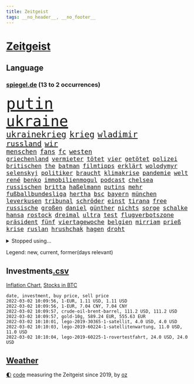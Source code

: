 ```yaml
---
title: Zeitgeist
tags: __no_header__, __no_footer__
---
```


# [Zeitgeist](https://oliz.io/zeitgeist/)

## Language

<h3><a href="https://www.spiegel.de" target="_blank">spiegel.de</a> (13 to 2 occurrences)</h3>
<p style="font-family:monospace">
<span style="font-size:32pt"><a href="news_links.html#putin" class="current">putin</a></span>
<br>
<span style="font-size:30pt"><a href="news_links.html#ukraine" class="current">ukraine</a></span>
<br>
<span style="font-size:17pt"><a href="news_links.html#ukrainekrieg" class="new">ukrainekrieg</a></span>
<span style="font-size:17pt"><a href="news_links.html#krieg" class="current">krieg</a></span>
<span style="font-size:17pt"><a href="news_links.html#wladimir" class="current">wladimir</a></span>
<br>
<span style="font-size:15pt"><a href="news_links.html#russland" class="current">russland</a></span>
<span style="font-size:15pt"><a href="news_links.html#wir" class="current">wir</a></span>
<br>
<span style="font-size:13pt"><a href="news_links.html#menschen" class="current">menschen</a></span>
<span style="font-size:13pt"><a href="news_links.html#fans" class="current">fans</a></span>
<span style="font-size:13pt"><a href="news_links.html#fc" class="current">fc</a></span>
<span style="font-size:13pt"><a href="news_links.html#westen" class="current">westen</a></span>
<br>
<span style="font-size:12pt"><a href="news_links.html#griechenland" class="current">griechenland</a></span>
<span style="font-size:12pt"><a href="news_links.html#vermieter" class="current">vermieter</a></span>
<span style="font-size:12pt"><a href="news_links.html#tötet" class="current">tötet</a></span>
<span style="font-size:12pt"><a href="news_links.html#vier" class="current">vier</a></span>
<span style="font-size:12pt"><a href="news_links.html#getötet" class="current">getötet</a></span>
<span style="font-size:12pt"><a href="news_links.html#polizei" class="current">polizei</a></span>
<span style="font-size:12pt"><a href="news_links.html#britischen" class="current">britischen</a></span>
<span style="font-size:12pt"><a href="news_links.html#the" class="current">the</a></span>
<span style="font-size:12pt"><a href="news_links.html#batman" class="current">batman</a></span>
<span style="font-size:12pt"><a href="news_links.html#filmtipps" class="current">filmtipps</a></span>
<span style="font-size:12pt"><a href="news_links.html#erklärt" class="current">erklärt</a></span>
<span style="font-size:12pt"><a href="news_links.html#wolodymyr" class="current">wolodymyr</a></span>
<span style="font-size:12pt"><a href="news_links.html#selenskyj" class="current">selenskyj</a></span>
<span style="font-size:12pt"><a href="news_links.html#politiker" class="current">politiker</a></span>
<span style="font-size:12pt"><a href="news_links.html#braucht" class="current">braucht</a></span>
<span style="font-size:12pt"><a href="news_links.html#klimakrise" class="current">klimakrise</a></span>
<span style="font-size:12pt"><a href="news_links.html#pandemie" class="current">pandemie</a></span>
<span style="font-size:12pt"><a href="news_links.html#welt" class="current">welt</a></span>
<span style="font-size:12pt"><a href="news_links.html#rené" class="current">rené</a></span>
<span style="font-size:12pt"><a href="news_links.html#benko" class="current">benko</a></span>
<span style="font-size:12pt"><a href="news_links.html#immobilienmogul" class="new">immobilienmogul</a></span>
<span style="font-size:12pt"><a href="news_links.html#podcast" class="current">podcast</a></span>
<span style="font-size:12pt"><a href="news_links.html#chelsea" class="current">chelsea</a></span>
<span style="font-size:12pt"><a href="news_links.html#russischen" class="current">russischen</a></span>
<span style="font-size:12pt"><a href="news_links.html#britta" class="current">britta</a></span>
<span style="font-size:12pt"><a href="news_links.html#haßelmann" class="current">haßelmann</a></span>
<span style="font-size:12pt"><a href="news_links.html#putins" class="current">putins</a></span>
<span style="font-size:12pt"><a href="news_links.html#mehr" class="current">mehr</a></span>
<span style="font-size:12pt"><a href="news_links.html#fußballbundesliga" class="current">fußballbundesliga</a></span>
<span style="font-size:12pt"><a href="news_links.html#hertha" class="current">hertha</a></span>
<span style="font-size:12pt"><a href="news_links.html#bsc" class="current">bsc</a></span>
<span style="font-size:12pt"><a href="news_links.html#bayern" class="current">bayern</a></span>
<span style="font-size:12pt"><a href="news_links.html#münchen" class="current">münchen</a></span>
<span style="font-size:12pt"><a href="news_links.html#leverkusen" class="current">leverkusen</a></span>
<span style="font-size:12pt"><a href="news_links.html#tribunal" class="new">tribunal</a></span>
<span style="font-size:12pt"><a href="news_links.html#schröder" class="current">schröder</a></span>
<span style="font-size:12pt"><a href="news_links.html#einst" class="current">einst</a></span>
<span style="font-size:12pt"><a href="news_links.html#tirana" class="current">tirana</a></span>
<span style="font-size:12pt"><a href="news_links.html#free" class="new">free</a></span>
<span style="font-size:12pt"><a href="news_links.html#russische" class="current">russische</a></span>
<span style="font-size:12pt"><a href="news_links.html#großen" class="current">großen</a></span>
<span style="font-size:12pt"><a href="news_links.html#daniel" class="current">daniel</a></span>
<span style="font-size:12pt"><a href="news_links.html#günther" class="current">günther</a></span>
<span style="font-size:12pt"><a href="news_links.html#nichts" class="current">nichts</a></span>
<span style="font-size:12pt"><a href="news_links.html#sorge" class="current">sorge</a></span>
<span style="font-size:12pt"><a href="news_links.html#schalke" class="current">schalke</a></span>
<span style="font-size:12pt"><a href="news_links.html#hansa" class="new">hansa</a></span>
<span style="font-size:12pt"><a href="news_links.html#rostock" class="current">rostock</a></span>
<span style="font-size:12pt"><a href="news_links.html#dreimal" class="current">dreimal</a></span>
<span style="font-size:12pt"><a href="news_links.html#ultra" class="current">ultra</a></span>
<span style="font-size:12pt"><a href="news_links.html#test" class="current">test</a></span>
<span style="font-size:12pt"><a href="news_links.html#flugverbotszone" class="new">flugverbotszone</a></span>
<span style="font-size:12pt"><a href="news_links.html#präsident" class="current">präsident</a></span>
<span style="font-size:12pt"><a href="news_links.html#fünf" class="current">fünf</a></span>
<span style="font-size:12pt"><a href="news_links.html#viertagewoche" class="new">viertagewoche</a></span>
<span style="font-size:12pt"><a href="news_links.html#belgien" class="current">belgien</a></span>
<span style="font-size:12pt"><a href="news_links.html#mirriam" class="new">mirriam</a></span>
<span style="font-size:12pt"><a href="news_links.html#prieß" class="new">prieß</a></span>
<span style="font-size:12pt"><a href="news_links.html#krise" class="current">krise</a></span>
<span style="font-size:12pt"><a href="news_links.html#ruslan" class="new">ruslan</a></span>
<span style="font-size:12pt"><a href="news_links.html#hrushchak" class="new">hrushchak</a></span>
<span style="font-size:12pt"><a href="news_links.html#hagen" class="current">hagen</a></span>
<span style="font-size:12pt"><a href="news_links.html#droht" class="current">droht</a></span>
</p>
<details>
<summary>Stopped using...</summary>
<p class="former" style="font-size:12pt">
wunsch(500) lockdowns(499) alarm(498) boot(498) euphorie(498) geboten(498) hinterlassen(498) ikone(498) israelischen(498) konfrontiert(498) regel(498) vergeblich(498) anzeige(497) fdpchef(497) giffey(497) harry(497) italiens(497) putsch(497) seitdem(497) umfeld(497) aufgeben(496) erstaunlich(496) flaschen(496) geschäft(496) joshua(496) julia(496) juventus(496) krankenhäusern(496) möglicher(496) parteitag(496) usbehörden(496) verweigert(496) 110(495) bewerber(495) inter(495) kaufen(495) laden(495) maß(495) regime(495) schlechten(495) verschaffen(495) wand(495) entschuldigen(494) erfahren(494) frühjahr(494) partys(494) protestiert(494) schwangere(494) theater(494) usbundesstaat(494) vergewaltigt(494) wünschen(494) florida(493) halle(493) kollaps(493) meghan(493) spätestens(493) verweigern(493) übergeben(493) 79(492) a2(492) benjamin(492) energiewende(492) entkommen(492) ermöglichen(492) gegangen(492) irland(492) islamistischen(492) kandidat(492) kandidatin(492) kaputt(492) laschet(492) respekt(492) tourismus(492) unternehmer(492) untersuchungen(492) van(492) verschieben(492) verschärfen(492) beeinflussen(491) boeing(491) chinesischer(491) geholfen(491) islamischen(491) machten(491) orbán(491) toni(491) vorliegt(491) informieren(490) leitung(490) schnelltests(490) studierende(490) vorstellung(490) ausprobiert(489) halbfinale(489) instagram(489) irak(489) konzernchef(489) standort(489) zahlung(489) behinderung(488) diskriminierung(488) erinnern(488) gebrochen(488) gedreht(488) ifoindex(488) juni(488) jüngeren(488) kontrollieren(488) pferd(488) schließlich(488) träumen(488) umstrittenes(488) unerwartet(488) zeichnet(488) anschließend(487) breit(487) desaster(487) gehandelt(487) möglichst(487) reiste(487) scheidende(487) schlagzeilen(487) technik(487) zinsen(487) anbieter(486) außen(486) einzug(486) gelegenheit(486) halben(486) hunde(486) vorjahr(486) 1945(485) bestes(485) debattiert(485) größer(485) homosexuelle(485) milde(485) märchen(485) sports(485) fragt(484) fußballer(484) glücklich(484) hans(484) kreis(484) kunst(484) leitet(484) regierungspartei(484) roten(484) schwierigkeiten(484) tatverdächtigen(484) usschauspielerin(484) anja(483) fakten(483) griechische(483) verstößt(483) bürgermeisterin(482) eurecht(482) journalistin(482) länderchefs(482) meister(482) offizielle(482) online(482) starker(482) verlauf(482) verspielt(482) zuständige(482) antisemitismus(481) einreise(481) europäischer(481) freilassung(481) veranstalter(481) design(480) frische(480) satz(480) 61(479) haftstrafen(479) verschwand(479) wies(479) computer(478) dich(478) dicht(478) globale(478) nase(478) rivale(478) schönsten(478) 54(477) clemens(477) geschäftsführer(477) love(477) migration(477) müsste(477) zogen(477) jemen(476) kevin(476) 2030(475) 900(475) bezahlen(475) gesundheitsministerium(475) hadert(475) nachgewiesen(475) rollt(475) luca(474) ähnlich(474) einheitliche(473) nachfrage(473) option(473) prognosen(473) sportlich(473) einschränkungen(472) telefon(472) auflagen(471) äußerte(471) schockiert(470) drin(469) sergio(469) umgeht(469) bürgerinnen(468) kandidieren(468) premierministers(468) präsidentenwahl(468) saintgermain(468) trauert(468) fließen(467) hinten(467) spaltet(467) 2012(466) handy(466) legende(465) aufgaben(464) niederländischen(464) whatsapp(464) generalbundesanwalt(463) impfstoffe(463) gefällt(462) rentner(462) unzufrieden(462) intelligenz(461) istanbul(461) kanaren(460) verträge(460) retter(459) spahns(459) niedrig(458) 36(456) bundesnetzagentur(456) abgeschlossen(455) apples(455) benötigte(455) palmer(455) teilt(453) afrikas(452) guatemala(452) schulz(452) trauma(452) präsidentschaft(451) eingeschaltet(449) beendete(447) inselstaat(446) palästinenser(446) gewannen(445) zulassung(444) spionage(442) 56(441) syrischen(440) startup(439) aktive(438) verursachte(435) koblenz(433) csupolitiker(430) erzieher(428) schutzsuchende(426) brachten(424) 58(423) entfernen(423) lidl(423) schärfer(420) motivation(408) auslieferung(406) heidelberg(406) sms(406) berichtete(404) festgesetzt(403) polizeiruf(399) umbau(399) gewinne(396) räumte(390) tübinger(388) zwingend(379) pokal(375) vereinbarung(375) erleichtert(374) ungemütlich(374) gelöscht(372) lehrerin(372) bundesweiten(368) staatsschutz(368) behindern(367) el(367) expräsidenten(365) rüdiger(364) kandidiert(363) vulkan(363) belästigt(359) magische(359) recherche(355) westberlin(346) worüber(343) übung(342) orte(339) angefahren(338) russe(337) konzerte(335) steuerhinterziehung(335) inzidenzen(334) redaktion(331) untermauert(330) doppelte(326) marihuana(326) zusammengebrochen(326) bälle(325) asyl(311) gelitten(304) kellner(304) tierpark(303) 250(300) kubicki(298) eile(296) fußballstar(294) nötigen(292) bka(286) eskalierte(285) durchsuchung(280) neudelhi(279) notwendigen(279) potsdamer(277) besonderes(275) richteten(273) schwule(271) kreise(266) 800(264) einsätze(261) kugel(260) deutschkolumne(259) einwanderer(258) flugverkehr(257) peinlich(256) lago(254) maggiore(254) bezichtigt(250) drohende(250) angeblichem(248) argument(247) aktionäre(245) transfers(245) 220(244) berge(244) stein(242) mangelware(241) tarife(241) umfang(241) entwickelte(240) forscherinnen(239) hunderttausenden(239) delta(238) mythos(238) staatspräsidenten(238) vormittag(238) alzheimer(237) unterbinden(237) geheimer(236) traditionelle(234) dänen(233) historischem(230) kreative(230) liebt(230) lucas(229) kümmern(228) denis(227) dauerhafte(226) kurzzeitig(226) azubis(225) beeindruckende(225) coup(223) verharmlost(223) auslaufen(222) uganda(221) vierter(221) 9(220) boote(220) geliebt(219) bekennt(218) verliebt(218) emirate(217) australischen(216) chefs(216) festgehalten(216) spezies(214) vermeintlicher(213) zwischendurch(213) assange(212) nevada(212) waldbrand(212) wikileaksgründer(212) gestalten(211) gewürdigt(209) 1994(208) kyrgios(204) sorgten(203) leserinnen(202) lebten(200) menschenrechtsaktivisten(200) militärpräsenz(199) aufenthalt(198) gelohnt(198) füße(196) nrwministerpräsident(196) starspieler(196) anschluss(195) drastischer(194) fraktion(194) förderprogramm(194) kapitolsturm(194) vertretung(194) kuriose(193) zerschlagen(193) palma(192) slam(192) amoklauf(191) spencer(191) japanische(190) bemerkbar(189) rückendeckung(188) bewahrt(187) expertin(187) paulo(187) qualifiziert(187) são(187) verbinden(187) fußgänger(185) meterhohe(185) moritz(184) eindeutigen(183) ausmaße(182) grand(182) löschen(182) mitchell(182) coronagipfel(181) verheiratet(178) langweilig(177) musks(177) schwul(177) anhängern(176) nouripour(174) omid(174) fluggäste(171) uwe(171) polizeiwache(170) wendepunkt(170) favoritin(168) geleistet(168) heiße(168) machtübernahme(168) steil(165) coronaprämie(164) zuschuss(164) überfahrt(164) 115(162) 2025(162) musikerin(162) niedergang(161) preiserhöhungen(161) uskonzern(160) abholzung(159) bestätigte(159) agiert(158) hingerichtet(157) pfizer(154) zeitgleich(154) böse(153) gelobt(152) ahmaud(151) arbery(151) minderheiten(151) entführer(150) friedlich(150) zuwachs(150) auszug(149) beigetragen(148) infektionsschutzgesetz(148) parteiausschlussverfahren(148) schädliche(148) weihnachten(148) ausmacht(147) fernzüge(147) geschäftsführerin(147) autoritäre(146) brady(144) geburtstagsfeier(144) hoffmann(144) pflegeheimen(143) spdvorsitzende(143) weitergeben(143) überraschte(143) digitales(142) arten(141) ausgeschaltet(141) auszubildende(141) coronademo(141) salvador(141) daniil(140) demut(140) epic(140) medwedew(140) beförderung(139) eingefangen(139) jusos(138) feminismus(137) friedens(136) himmlischen(136) unionsanhänger(136) xavier(136) anzubieten(135) burundi(135) costa(135) harren(135) bewaffneter(134) gaskrise(134) psychologie(134) rentnerinnen(134) geltenden(132) beeinflusst(131) tatverdächtigem(131) getötete(130) kleinsten(130) mischen(130) usjustiz(130) verdoppeln(130) vorsitz(130) inhaftierte(129) knüpfen(129) sozialer(129) station(129) belangt(128) vulkanausbruch(128) adam(127) bettina(127) grünenfraktion(127) spezielle(127) fassaden(126) ruhestand(125) arbeitslosen(124) vulkans(124) zurückgezogen(124) gehofft(123) geltendes(123) grünenspitze(123) ifogeschäftsklima(123) knappheit(123) bahnen(121) fachkräfte(121) fernverkehr(121) erregte(120) schwächen(120) wenigstens(120) cduvorsitzenden(118) comingout(118) kalkül(118) lindern(118) vernichtend(118) billigt(117) shanghai(117) empfehlen(116) erschossenen(116) künstlicher(116) panama(116) parteichefs(116) bewerten(115) ema(115) lockerung(115) messenger(115) nachziehen(115) perspektive(115) politisches(115) tshirts(115) großhandel(113) doppelspitze(112) dschungel(112) polnischer(112) aufgelöst(111) kameraden(111) lieferdienst(111) popstars(111) zusammenstöße(110) afdpolitiker(109) spielzeug(109) häftlinge(108) gefährt(107) spielfilm(107) twitterte(107) 8(106) intensivmediziner(106) mahnen(106) schick(106) ureinwohner(106) medienkonzern(105) rugby(105) australian(104) magic(104) ops(104) oscarpreisträger(104) rigorose(104) siegerin(104) südostasien(104) ungewöhnliche(104) öffnungen(104) enthüllungsplattform(103) dhabi(102) materialien(102) sofortiger(102) bayernstar(100) innere(100) technologie(100) zeitschrift(100) zimmermann(100) case(99) fahndet(99) hitlergruß(98) zufällig(98) zugesetzt(98) aufregende(97) gasknappheit(97) matteo(97) hinrichtungen(96) anweisungen(95) stromausfall(95) tötungen(95) auschwitz(94) kriegsgefahr(94) maskenaffäre(94) nationalgarde(94) rising(94) schärferes(94) tonga(94) versinken(93) boostern(92) fußballs(92) giftspritze(92) nominierte(92) chip(91) deniz(91) geduldig(91) immobilienbesitzer(91) yücel(91) zögerlich(91) arbeitskampf(90) bundeshaushalt(90) mehrheitlich(90) reine(90) spacexrakete(90) archäologe(89) auffrischungsimpfungen(89) blauen(89) falle(89) fortan(89) frisst(89) gesundheitspolitiker(89) jogger(89) mexikanischen(89) usmarkt(89) wikileaks(89) bestätigung(88) summen(88) borger(87) dušan(87) karla(87) marktanteil(87) todesstrafe(87) verkörpert(87) wüsts(87) ausverkauft(86) bryant(86) bundeskriminalamt(86) gerne(86) gruppenvergewaltigung(86) kobe(86) kundgebung(86) modellen(86) prekär(86) schimpfwörter(86) tennisspielerin(86) tories(86) verzögerungen(86) ablehnung(85) falk(85) führungsduo(85) jugendorganisation(84) lausberg(84) lebenslang(84) rudolf(84) votum(84) auswirkt(83) drogenbande(83) lebenszeichen(83) milliardenloch(83) sünder(83) auge(82) covorsitzende(82) französin(82) hausbesitzer(82) inge(82) staatsstreich(82) therapien(82) zwischenbilanz(82) spiegelkinderreporterinnen(81) sturmflutwarnung(81) zerocovidpolitik(81) immunschutz(80) nikola(80) organisiertes(80) total(80) 113(79) antritt(78) chinesin(78) installieren(78) 175(77) ablehnen(77) apotheken(77) coronadesaster(77) eingezeichnet(77) gelb(77) gespaltenen(77) kontrollierte(77) genting(76) gründet(76) kopfball(76) präsidentenamt(76) shampoo(76) tatmotiv(76) wahlbetrugs(76) wissenschaftlern(76) beteiligte(75) branchenverband(75) bundesagentur(75) generalsekretärin(75) sohnes(75) umweltbilanz(75) unendliche(75) übertrieben(75) arbeitsministerium(74) coronakurs(74) eva(74) gewinnung(74) mitleid(74) rücker(74) coronagegner(73) dunkle(73) f(73) immunologin(73) luftfahrtunternehmen(73) pfoten(73) plädieren(73) 107(72) ausliefern(72) derzeitigen(72) dokureihe(72) pandemielage(72) 1980(71) brandbrief(71) erbost(71) lüften(71) parteivorsitzenden(71) zertifikate(71) 122(70) amüsiert(70) begrenzung(70) erliegt(70) kollegin(70) luftfilter(70) nordirak(70) silvester(70) american(69) beliebten(69) einziger(69) irritationen(69) peng(69) shuai(69) wolke(69) bugatti(68) unversöhnlich(68) weiterarbeiten(68) caroline(67) farcrebellen(67) kinderbetreuung(67) uspolitiker(67) intensivpfleger(66) letztlich(66) schwein(66) texte(66) ustennisstar(66) bloggerin(65) durchhalten(65) ereignisreichen(65) fpö(65) polizistenmorde(65) schädlicher(65) schütze(65) seifert(65) staatlicher(65) thematisiert(65) 94jährige(64) christina(64) lehrerinnen(64) onlineparteitag(64) sank(64) strikte(64) wird's(64) anker(63) berechnet(63) fußballspielen(63) kinderimpfungen(63) mitgenommen(63) offenheit(63) rationieren(63) rihanna(63) sozialdemokratin(63) teuerung(63) 1978(62) beschwerte(62) neuschnee(62) ungefährlich(62) afdlandeschef(61) besiegen(61) fünfmal(61) popikone(61) sneaker(61) 80000(60) comicfiguren(60) deutschfranzösischer(60) felder(60) hausarbeit(60) immunabwehr(60) senior(60) vollzogen(60) wesentlichen(60) überprüfung(60) brisant(59) coronaerkrankten(59) draus(59) schwimmende(59) verkehrschaos(59) geschäftsjahr(58) männlichkeit(58) spitzenbeamtin(58) stadionkapazität(58) verehrt(58) videodreh(58) olympiageneralprobe(57) personalnot(57) abflachen(56) beten(56) coronaberatungen(56) dreistelligen(56) gregorowicz(56) millionenbetrag(56) thailändischen(56) abgehängt(55) funklöcher(55) mobilfunknetze(55) staatsfolter(55) impfgegnern(54) passende(54) schlüsselloch(54) tochterunternehmen(54) zeitweilig(54) gedenkt(53) geradezu(53) homann(53) jüngst(53) melbourne(53) flugschüler(52) herausragenden(52) küche(52) kürzere(52) nachwuchspiloten(52) wintereinbruch(52) übergewicht(52) nahles(51) nutzerdaten(51) schneefällen(51) verharmlosen(51) aktiver(50) bemerkenswerte(50) denkwürdiges(50) dreizehn(50) iranerin(50) produkten(50) ressorts(50) student(50) fußballnationalspieler(49) hervorragend(49) karagiannidis(49) lotterie(49) rechteck(49) sunday(49) ausnahmefällen(48) begeisterung(48) büning(48) emily(48) erfolgte(48) merklich(48) missbrauchsskandals(48) no(48) roch(48) zitiert(48) berger(47) bredouille(47) charlotte(47) dribbler(47) einfaches(47) haubitzen(47) jährliche(47) lockte(47) supercomputer(47) vorzeitiges(47) außerordentlich(46) disziplinarverfahren(46) einnehmen(46) kollidieren(46) nazideutschland(46) toryabgeordnete(46) asylpolitik(45) bafög(45) diözese(45) dublin(45) fälschungen(45) kampfjet(45) renommierte(45) symbol(45) usaußenministeriums(45) verpflichtung(45) way(45) boosterkampagne(44) erinnerungsstücke(44) gewichten(44) paxlovid(44) teslas(44) val(44) vorzunehmen(44) ältester(44) euarzneimittelbehörde(43) fdpgesundheitspolitiker(43) führungspositionen(43) gewertet(43) schneefall(43) türmte(43) unfähig(43) auswanderer(42) festsaß(42) sicherheitsgarantien(42) südkoreanische(42) herzmuskelentzündung(41) polizeischutz(41) umsturz(41) ungleich(41) abwehrspieler(40) bescheren(40) flüchtlingscamp(40) inspirieren(40) kirchliche(40) kriterien(40) meere(40) taube(40) tochtergesellschaft(40) tätern(40) wahlgang(40) zeitraum(40) blizzard(39) mildere(39) neujahr(39) panikmache(39) alleingelassen(38) allmählich(38) asien(38) joni(38) kohlenmonoxidvergiftung(38) lemke(38) lim(38) mexikaner(38) tiefsten(38) wärter(38) übertroffen(38) 1996(37) abgebrochene(37) gefühlen(37) reeves(37) schatzmeister(37) umweltschädlich(37) entkam(36) erfroren(36) inhalte(36) überfluss(36) 166(35) 1973(35) aufwendig(35) buccaneers(35) finanzschwache(35) gründerin(35) reicher(34) spätere(34) wild(34) 450(33) ansteckender(33) debütierte(33) erweitern(33) kahn(33) krebs(33) netze(33) project(33) ausgangssperre(32) dürftig(32) krankheitsverläufe(32) putschisten(32) seniorenheim(32) süditalien(32) vorzeitiger(32) überdenken(32) brandursache(31) kabinettskollegen(31) klassische(31) kursverluste(31) männlicher(31) rekordstand(31) sparsamkeit(31) abstürze(30) einfachen(30) fußballtransfers(30) gewährleistet(30) ian(30) messen(30) reisepass(30) 33jähriger(29) account(29) aktivismus(29) amtskollege(28) arbeitslose(28) belassen(28) flugzeugträger(28) kämmerlein(28) lesern(28) transferticker(28) unternehmens(28) yoga(28) 2002(27) aufgeklärt(27) bautzen(27) dokument(27) lehrermangel(27) leo(27) mavericks(27) kirgisistan(26) kunz(26) streits(26) verschwendung(26) vorwarnung(26) industrieproduktion(25) lucaapp(25) spielern(25) steuerlich(25) wohnungsbrand(25) psychologe(24) staatsoberhaupts(24) zeitreise(24) damalige(23) dilettanten(23) richtungsstreit(23) verweigerte(23) zusammenbricht(23) alizé(22) außenseiterin(22) cornet(22) dekret(22) gefahndet(22) gesundheitsamt(22) immunsystems(22) klagten(22) may(22) republikanerin(22) sponsoring(22) zulassen(22) angabe(21) entfernung(21) exekutiert(21) flugausfälle(21) freising(21) geboosterte(21) gießen(21) helgoland(21) huthirebellen(21) selbstfahrende(21) tapetenwechsel(21) geweckt(20) handwerk(20) kapituliert(20) metas(20) orange(20) schottischer(20) 44jährige(19) applechef(19) cook(19) kontroversen(19) ousmane(19) parteiführung(19) schaltete(19) bestürzt(18) christin(18) erhöhter(18) okpara(18) ross(18) wählern(18) abgeschottet(17) burnout(17) ceo(17) entwarf(17) gasde(17) grünwelt(17) stromio(17) unterwasservulkans(17) varol(17) vergewaltiger(17) virusvarianten(17) vorübergehende(17) ömer(17) abzuwenden(16) barty(16) einmarschieren(16) handballem(16) unoresolutionen(16) vergleichsweise(16) abschiebehotel(15) altmaier(15) erschütternden(15) exverfassungsschutzchef(15) grünenanhänger(15) klingelt(15) netzdg(15) tourist(15) waldstück(15) befreiungsschlag(14) breivik(14) erschöpfung(14) führerscheine(14) gefährlichstes(14) geiselnahme(14) grandslamturnier(14) massenmörder(14) mittelalter(14) repariert(14) tagebaubetreiber(14) verwunderung(14) weigert(14) außenwelt(13) coronaboni(13) schulalltag(13) technologies(13) tübingen(13) uskonzerne(13) hackerangriffe(12) kann's(12) laufe(12) standhaft(12) thermomix(12) transfermarkt(12) vorwerk(12) aubameyang(11) gruppenantrag(11) mitmischen(11) modrow(11) pierreemerick(11) pokalachtelfinale(11) rückruf(11) scotland(11) toryabgeordneter(11) ustruppen(11) wuchs(11) yard(11)
</p>
</details>
<p>Legend: <span class="new">new</span>, <span class="current">current</span>, <span class="former">former(days relevant)</span></p>

## Investments[.csv](investments.csv)

[Inflation Chart](https://inflationchart.com),
[Stocks in BTC](https://stonksinbtc.xyz/)

```
date, investment, buy price, sell price
2022-03-02 10:09:56, 1-EUR, 1.11 USD, 1.11 USD
2022-03-02 10:09:56, 1-EUR, 7.04 CNY, 7.04 CNY
2022-03-02 10:09:57, crude-oil-brent-barrel, 111.2 USD, 111.2 USD
2022-03-02 10:09:57, gold-10g, 589.24 EUR, 555.63 EUR
2022-03-02 10:10:01, lego-2019-30365-1-satellit, 4.0 USD, 4.0 USD
2022-03-02 10:10:03, lego-2019-60224-1-satellitenwartung, 11.0 USD, 11.0 USD
2022-03-02 10:10:04, lego-2019-60225-1-rovertestfahrt, 24.0 USD, 24.0 USD
```

## [Weather](weather.html)

<footer>
<a href="javascript:toggleTheme()" class="nav">🌓</a>
<a href="https://github.com/ooz/zeitgeist">code</a> measuring the Zeitgeist since 2019, by <a href="https://oliz.io">oz</a>
</footer>
